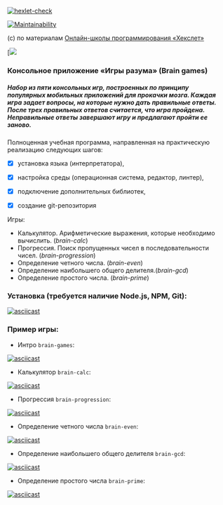 [![hexlet-check](https://github.com/rddeveloper2019/frontend-project-lvl1/actions/workflows/hexlet-check.yml/badge.svg)](https://github.com/rddeveloper2019/frontend-project-lvl1/actions/workflows/hexlet-check.yml)

[![Maintainability](https://api.codeclimate.com/v1/badges/a99a88d28ad37a79dbf6/maintainability)](https://codeclimate.com/github/codeclimate/codeclimate/maintainability)

(с) по материалам [Онлайн-школы программирования «Хекслет»](https://ru.hexlet.io/)


[![](https://github.com/rddeveloper2019/rddeveloper2019.github.io/blob/main/brain-games.jpg?raw=true)
### Консольное приложение «Игры разума» (Brain games)
##### Набор из пяти консольных игр, построенных по принципу популярных мобильных приложений для прокачки мозга. Каждая игра задает вопросы, на которые нужно дать правильные ответы. После трех правильных ответов считается, что игра пройдена. Неправильные ответы завершают игру и предлагают пройти ее заново. 


Полноценная учебная программа, направленная на практическую реализацию следующих шагов:

- [x] установка языка (интерпретатора), 
- [x] настройка среды (операционная система, редактор, линтер), 
- [x] подключение дополнительных библиотек, 
- [x] создание git-репозитория


Игры:

 - Калькулятор. Арифметические выражения, которые необходимо вычислить. (*brain-calc*)
 - Прогрессия. Поиск пропущенных чисел в последовательности чисел. (*brain-progression*)
 - Определение четного числа. (*brain-even*)
 - Определение наибольшего общего делителя.(*brain-gcd*)
 - Определение простого числа. (*brain-prime*)



### Установка (требуется наличие Node.js, NPM, Git):

[![asciicast](https://asciinema.org/a/RdIVy7EHmswEVGSIddDXrN5un.svg)](https://asciinema.org/a/RdIVy7EHmswEVGSIddDXrN5un)

### Пример игры:

 - Интро  `brain-games`:

[![asciicast](https://asciinema.org/a/ba2aDukFqZgMFmS9nSz6WQwHZ.svg)](https://asciinema.org/a/ba2aDukFqZgMFmS9nSz6WQwHZ)

 - Калькулятор  `brain-calc`:

[![asciicast](https://asciinema.org/a/TeUoGKbEgS8HtGaDAFk4aFS5s.svg)](https://asciinema.org/a/TeUoGKbEgS8HtGaDAFk4aFS5s)

 - Прогрессия `brain-progression`:

[![asciicast](https://asciinema.org/a/jm3Z0VrMMgkvZAH4eR71kc8Ga.svg)](https://asciinema.org/a/jm3Z0VrMMgkvZAH4eR71kc8Ga)


 - Определение четного числа `brain-even`:

[![asciicast](https://asciinema.org/a/cFANUAUDaxjgvJNZvJG89xbtp.svg)](https://asciinema.org/a/cFANUAUDaxjgvJNZvJG89xbtp)

 - Определение наибольшего общего делителя `brain-gcd`:

[![asciicast](https://asciinema.org/a/bBIqd0II80hyJWpocUTXPPTPC.svg)](https://asciinema.org/a/bBIqd0II80hyJWpocUTXPPTPC)

 - Определение простого числа `brain-prime`:

[![asciicast](https://asciinema.org/a/29SIcJvIWrFykAxmSKJqxc1Yi.svg)](https://asciinema.org/a/29SIcJvIWrFykAxmSKJqxc1Yi)

